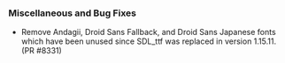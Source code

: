  ### Miscellaneous and Bug Fixes
   * Remove Andagii, Droid Sans Fallback, and Droid Sans Japanese fonts which have been unused since SDL_ttf was replaced in version 1.15.11. (PR #8331)
